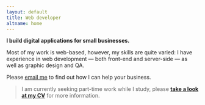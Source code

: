 ```yaml
---
layout: default
title: Web developer
altname: home
---
```


**I build digital applications for small businesses.** 

Most of my work is web-based, however, my skills are quite varied: I have experience in web development — both front-end and server-side — as well as graphic design and QA.

Please [email me](mailto:{{site.email}}) to find out how I can help your business.


> I am currently seeking part-time work while I study, please **[take a look at my CV](/cv)** for more information.